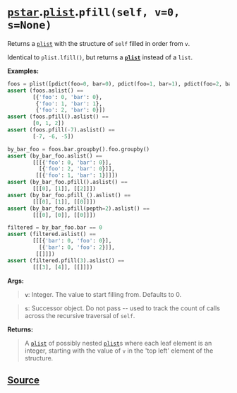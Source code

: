 # [`pstar`](./pstar.md).[`plist`](./pstar_plist.md).`pfill(self, v=0, s=None)`

Returns a [`plist`](./pstar_plist.md) with the structure of `self` filled in order from `v`.

Identical to `plist.lfill()`, but returns a **[`plist`](./pstar_plist.md)** instead of a `list`.

**Examples:**
```python
foos = plist([pdict(foo=0, bar=0), pdict(foo=1, bar=1), pdict(foo=2, bar=0)])
assert (foos.aslist() ==
        [{'foo': 0, 'bar': 0},
         {'foo': 1, 'bar': 1},
         {'foo': 2, 'bar': 0}])
assert (foos.pfill().aslist() ==
        [0, 1, 2])
assert (foos.pfill(-7).aslist() ==
        [-7, -6, -5])

by_bar_foo = foos.bar.groupby().foo.groupby()
assert (by_bar_foo.aslist() ==
        [[[{'foo': 0, 'bar': 0}],
          [{'foo': 2, 'bar': 0}]],
         [[{'foo': 1, 'bar': 1}]]])
assert (by_bar_foo.pfill().aslist() ==
        [[[0], [1]], [[2]]])
assert (by_bar_foo.pfill_().aslist() ==
        [[[0], [1]], [[0]]])
assert (by_bar_foo.pfill(pepth=2).aslist() ==
        [[[0], [0]], [[0]]])

filtered = by_bar_foo.bar == 0
assert (filtered.aslist() ==
        [[[{'bar': 0, 'foo': 0}],
          [{'bar': 0, 'foo': 2}]],
         [[]]])
assert (filtered.pfill(3).aslist() ==
        [[[3], [4]], [[]]])
```

**Args:**

>    **`v`**: Integer. The value to start filling from. Defaults to 0.

>    **`s`**: Successor object. Do not pass -- used to track the count of calls
>       across the recursive traversal of `self`.

**Returns:**

>    A [`plist`](./pstar_plist.md) of possibly nested [`plist`](./pstar_plist.md)s where each leaf element is an integer,
>    starting with the value of `v` in the 'top left' element of the structure.



## [Source](../pstar/pstar.py#L5199-L5251)